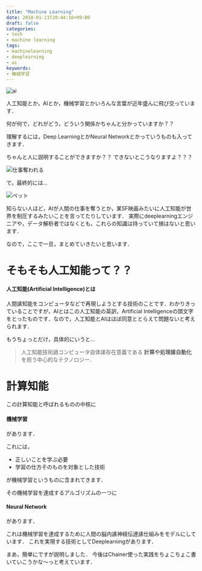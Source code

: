 ```yaml
---
title: "Machine Learning"
date: 2018-01-11T20:44:18+09:00
draft: false
categories:
- tech
- machine learning
tags:
- machinelearning
- deeplearning
- ai
keywords:
- 機械学習
---
```

![ai](/img/machine-learning/computer_jinkou_chinou.png)

人工知能とか，AIとか，機械学習とかいろんな言葉が近年盛んに飛び交っています．

何が何で，どれがどう，どういう関係かちゃんと分かっていますか？？

理解するには，Deep LearningとかNeural Networkとかっていうものも入ってきます．

ちゃんと人に説明することができますか？？
できないとこうなりますよ？？？

![仕事奪われる](/img/machine-learning/ai_shigoto_ubau.png)

で，最終的には...

![ペット](/img/machine-learning/ai_pet_family.png)

知らない人ほど，AIが人間の仕事を奪うとか，某SF映画みたいに人工知能が世界を制圧するみたいことを言ってたりしています．
実際にdeeplearningエンジニアや，データ解析者ではなくとも，これらの知識は持っていて損はないと思います．

なので，ここで一旦，まとめていきたいと思います．

# そもそも人工知能って？？

#### 人工知能(Artificial Intelligence)とは
人間䛾知能をコンピュータなどで再現しようとする技術のことです．わかりきっていることですが，AIとはこの人工知能の英訳，Artificial Intelligenceの頭文字をとったものです．なので，人工知能とAIはほぼ同意ととらえて問題ないと考えられます．

もうちょっとだけ，具体的にいうと...

> 人工知能技術䛿コンピュータ自体䛾存在意義である **計算や処理䛾自動化** を担う中心的なテクノロジー．

# 計算知能
この計算知能と呼ばれるものの中核に
#### 機械学習
があります．

これには，

- 正しいことを学ぶ必要
- 学習の仕方そのものを対象とした技術

が機械学習というものに含まれてきます．

その機械学習を達成するアルゴリズムの一つに

#### Neural Network
があります．

これは機械学習を達成するために人間の脳内䛾神経伝達䛾仕組みをモデルにしています．
これを実現する技術としてDeeplearningがあります．



まあ，簡単にですが説明しました．
今後はChainer使った実践をちょこちょこ書いていこうかな〜っと考えています．
